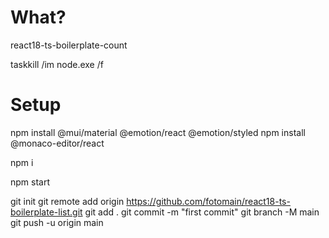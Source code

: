 # What?

react18-ts-boilerplate-count

taskkill /im node.exe /f

# Setup 
npm install @mui/material @emotion/react @emotion/styled
npm install @monaco-editor/react

npm i

npm start

git init
git remote add origin https://github.com/fotomain/react18-ts-boilerplate-list.git
git add .
git commit -m "first commit"
git branch -M main
git push -u origin main
